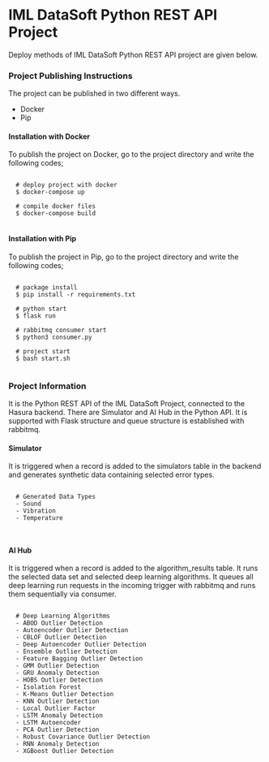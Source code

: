 # IML DataSoft Python REST API Project

Deploy methods of IML DataSoft Python REST API project are given below.

### Project Publishing Instructions
The project can be published in two different ways.
* Docker
* Pip

#### Installation with Docker
To publish the project on Docker, go to the project directory and write the following codes;

```

  # deploy project with docker
  $ docker-compose up

  # compile docker files
  $ docker-compose build
  
```

#### Installation with Pip
To publish the project in Pip, go to the project directory and write the following codes;

```

  # package install
  $ pip install -r requirements.txt

  # python start
  $ flask run

  # rabbitmq consumer start
  $ python3 consumer.py

  # project start
  $ bash start.sh
  
```

### Project Information
It is the Python REST API of the IML DataSoft Project, connected to the Hasura backend. There are Simulator and AI Hub in the Python API. It is supported with Flask structure and queue structure is established with rabbitmq.

#### Simulator
It is triggered when a record is added to the simulators table in the backend and generates synthetic data containing selected error types.

```

  # Generated Data Types
  - Sound
  - Vibration
  - Temperature

  
```

#### AI Hub
It is triggered when a record is added to the algorithm_results table. It runs the selected data set and selected deep learning algorithms. It queues all deep learning run requests in the incoming trigger with rabbitmq and runs them sequentially via consumer.

```

  # Deep Learning Algorithms
  - ABOD Outlier Detection
  - Autoencoder Outlier Detection
  - CBLOF Outlier Detection
  - Deep Autoencoder Outlier Detection
  - Ensemble Outlier Detection
  - Feature Bagging Outlier Detection
  - GMM Outlier Detection
  - GRU Anomaly Detection
  - HOBS Outlier Detection
  - Isolation Forest
  - K-Means Outlier Detection
  - KNN Outlier Detection
  - Local Outlier Factor
  - LSTM Anomaly Detection
  - LSTM Autoencoder
  - PCA Outlier Detection
  - Robust Covariance Outlier Detection
  - RNN Anomaly Detection
  - XGBoost Outlier Detection
  
```
